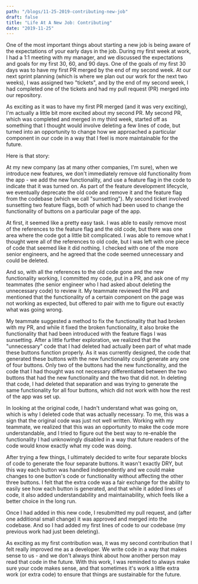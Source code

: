 ```yaml
---
path: "/blogs/11-25-2019-contributing-new-job"
draft: false 
title: "Life At A New Job: Contributing"
date: "2019-11-25"
---
```


One of the most important things about starting a new job is being aware of the expectations of your early days in the job. During my first week at work, I had a 1:1 meeting with my manager, and we discussed the expectations and goals for my first 30, 60, and 90 days. One of the goals of my first 30 days was to have my first PR merged by the end of my second week. At our next sprint planning (which is where we plan out our work for the next two weeks), I was assigned two "tickets", and by the end of my second week, I had completed one of the tickets and had my pull request (PR) merged into our repository.

As exciting as it was to have my first PR merged (and it was very exciting), I'm actually a little bit more excited about my second PR. My second PR, which was completed and merged in my third week, started off as something that I thought would involve deleting a few lines of code, but turned into an opportunity to change how we approached a particular component in our code in a way that I feel is more maintainable for the future.

Here is that story:

At my new company (as at many other companies, I'm sure), when we introduce new features, we don't immediately remove old functionality from the app - we add the new functionality, and use a feature flag in the code to indicate that it was turned on. As part of the feature development lifecycle, we eventually deprecate the old code and remove it and the feature flag from the codebase (which we call "sunsetting"). My second ticket involved sunsetting two feature flags, both of which had been used to change the functionality of buttons on a particular page of the app.

At first, it seemed like a pretty easy task. I was able to easily remove most of the references to the feature flag and the old code, but there was one area where the code got a little bit complicated. I was able to remove what I thought were all of the references to old code, but I was left with one piece of code that seemed like it did nothing. I checked with one of the more senior engineers, and he agreed that the code seemed unnecessary and could be deleted.

And so, with all the references to the old code gone and the new functionality working, I committed my code, put in a PR, and ask one of my teammates (the senior engineer who I had asked about deleting the unnecessary code) to review it. My teammate reviewed the PR and mentioned that the functionality of a certain component on the page was not working as expected, but offered to pair with me to figure out exactly what was going wrong.

My teammate suggested a method to fix the functionality that had broken with my PR, and while it fixed the broken functionality, it also broke the functionality that had been introduced with the feature flags I was sunsetting. After a little further exploration, we realized that the "unnecessary" code that I had deleted had actually been part of what made these buttons function properly. As it was currently designed, the code that generated these buttons with the new functionality could generate any one of four buttons. Only two of the buttons had the new functionality, and the code that I had thought was not necessary differentiated between the two buttons that had the new functionality and the two that did not. In deleting that code, I had deleted that separation and was trying to generate the same functionality for all four buttons, which did not work with how the rest of the app was set up.

In looking at the original code, I hadn't understand what was going on, which is why I deleted code that was actually necessary. To me, this was a sign that the original code was just not well written. Working with my teammate, we realized that this was an opportunity to make the code more understandable, and I tried to figure out the best way to re-enable the functionality I had unknowingly disabled in a way that future readers of the code would know exactly what my code was doing.

After trying a few things, I ultimately decided to write four separate blocks of code to generate the four separate buttons. It wasn't exactly DRY, but this way each button was handled independently and we could make changes to one button's code or functionality without affecting the other three buttons. I felt that the extra code was a fair exchange for the ability to easily see how each button is generated, and that while it added lines of code, it also added understandability and maintainability, which feels like a better choice in the long run.

Once I had added in this new code, I resubmitted my pull request, and (after one additional small change) it was approved and merged into the codebase. And so I had added my first lines of code to our codebase (my previous work had just been deleting). 

As exciting as my first contribution was, it was my second contribution that I felt really improved me as a developer. We write code in a way that makes sense to us - and we don't always think about how another person may read that code in the future. With this work, I was reminded to always make sure your code makes sense, and that sometimes it's work a little extra work (or extra code) to ensure that things are sustainable for the future.